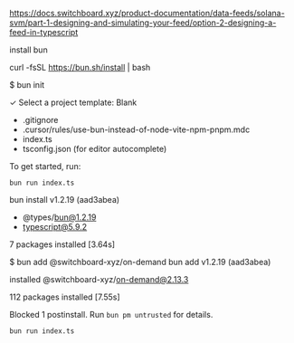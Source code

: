 https://docs.switchboard.xyz/product-documentation/data-feeds/solana-svm/part-1-designing-and-simulating-your-feed/option-2-designing-a-feed-in-typescript

install bun 

curl -fsSL https://bun.sh/install | bash

$ bun init

✓ Select a project template: Blank

 + .gitignore
 + .cursor/rules/use-bun-instead-of-node-vite-npm-pnpm.mdc
 + index.ts
 + tsconfig.json (for editor autocomplete)

To get started, run:

    bun run index.ts

bun install v1.2.19 (aad3abea)

+ @types/bun@1.2.19
+ typescript@5.9.2

7 packages installed [3.64s]

$ bun add @switchboard-xyz/on-demand
bun add v1.2.19 (aad3abea)

installed @switchboard-xyz/on-demand@2.13.3

112 packages installed [7.55s]

Blocked 1 postinstall. Run `bun pm untrusted` for details.

```bun run index.ts```